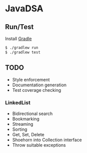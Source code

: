 # JavaDSA

## Run/Test

Install [Gradle](https://docs.gradle.org/current/userguide/userguide.html)

```bash
$ ./gradlew run
$ ./gradlew test
```

## TODO

- Style enforcement
- Documentation generation
- Test coverage checking

### LinkedList

- Bidirectional search
- Bookmarking
- Streaming
- Sorting
- Get, Set, Delete
- Shoehorn into Collection interface
- Throw suitable exceptions
